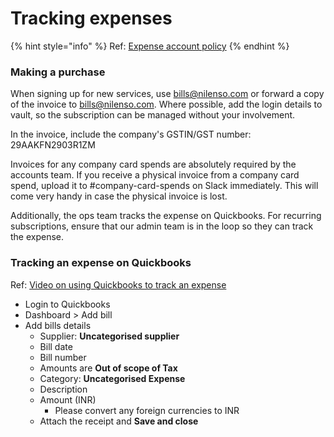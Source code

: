 # Tracking expenses

{% hint style="info" %}
Ref: [Expense account policy](https://app.gitbook.com/@nilenso/s/playbook/policy/expense-account)
{% endhint %}

### Making a purchase <a href="#making-a-purchase" id="making-a-purchase"></a>

When signing up for new services, use bills@nilenso.com or forward a copy of the invoice to bills@nilenso.com. Where possible, add the login details to vault, so the subscription can be managed without your involvement.

In the invoice, include the company's GSTIN/GST number: 29AAKFN2903R1ZM

Invoices for any company card spends are absolutely required by the accounts team. If you receive a physical invoice from a company card spend, upload it to #company-card-spends on Slack immediately. This will come very handy in case the physical invoice is lost.

Additionally, the ops team tracks the expense on Quickbooks. For recurring subscriptions, ensure that our admin team is in the loop so they can track the expense.

### Tracking an expense on Quickbooks <a href="#tracking-the-purchase-on-kulu" id="tracking-the-purchase-on-kulu"></a>

Ref: [Video on using Quickbooks to track an expense](https://drive.google.com/file/d/1Q2jyV9WPw1WfM4jJhB976JNFMubfW4ro/view?usp=sharing)

* Login to Quickbooks
* Dashboard > Add bill
* Add bills details
  * Supplier: **Uncategorised supplier**
  * Bill date
  * Bill number
  * Amounts are **Out of scope of Tax**
  * Category: **Uncategorised Expense**
  * Description
  * Amount (INR)
    * Please convert any foreign currencies to INR
  * Attach the receipt and **Save and close**
